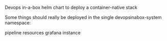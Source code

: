 Devops in-a-box helm chart to deploy a container-native stack

Some things should really be deployed in the single devopsinabox-system namespace:

pipeline resources
grafana instance